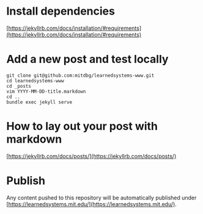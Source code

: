 # Install dependencies
[https://jekyllrb.com/docs/installation/#requirements](https://jekyllrb.com/docs/installation/#requirements)

# Add a new post and test locally
```
git clone git@github.com:mitdbg/learnedsystems-www.git
cd learnedsystems-www
cd _posts
vim YYYY-MM-DD-title.markdown
cd ..
bundle exec jekyll serve
```

# How to lay out your post with markdown
[https://jekyllrb.com/docs/posts/](https://jekyllrb.com/docs/posts/)

# Publish
Any content pushed to this repository will be automatically published under [https://learnedsystems.mit.edu/](https://learnedsystems.mit.edu/).
